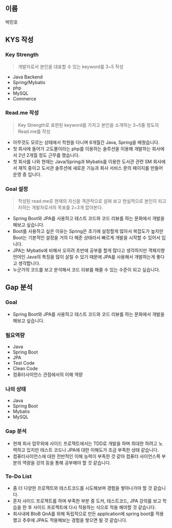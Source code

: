 ## 이름
박민호
## KYS 작성
### Key Strength
> 개발자로서 본인을 대표할 수 있는 keyword를 3~5 작성
  - Java Backend
  - Spring/Mybatis
  - php
  - MySQL
  - Commerce

### Read.me 작성
> Key Strength로 표현된 keyword를 가지고 본인을 소개하는 3~5줄 정도의 Read.me를 작성
  - 아무것도 모르는 상태에서 학원을 다니며 6개월간 Java, Spring을 배웠습니다.
  - 첫 회사에 들어가 고도몰이라는 php를 이용하는 솔루션을 이용해 개발하는 회사에서 2년 2개월 정도 근무를 했습니다.
  - 첫 회사를 나와 현재는 Java/Spring과 Mybatis를 이용한 도서관 관련 SM 회사에서 재직 중이고 도서관 솔루션에 새로운 기능과 회사 서비스 문의 페이지를 만들어 운영 중 입니다.

### Goal 설정
> 작성된 read.me로 현재의 자신을 객관적으로 살펴 보고 현실적으로 본인이 되고자하는 개발자로서의 목표를 2~3개 잡아본다.
  - Spring Boot와 JPA를 사용하고 테스트 코드와 코드 리뷰를 하는 문화에서 개발을 해보고 싶습니다.
  - Boot를 사용하고 싶은 이유는 Spring은 초기에 설정할게 많아서 복잡도가 높지만 Boot는 기본적인 설정을 거의 다 해준 상태라서 빠르게 개발을 시작할 수 있어서 입니다.
  - JPA는 Mybatis에 비해서 오히려 초반에 공부를 할게 많다고 생각하지만 객체지향언어인 Java의 특징을 많이 살릴 수 있기 때문에 JPA를 사용해서 개발하는게 좋다고 생각합니다.
  - 누군가의 코드를 보고 분석해서 코드 리뷰를 해줄 수 있는 수준이 되고 싶습니다.

## Gap 분석
### Goal
- Spring Boot와 JPA를 사용하고 테스트 코드와 코드 리뷰를 하는 문화에서 개발을 해보고 싶습니다.

### 필요역량
- Java
- Spring Boot
- JPA
- Test Code
- Clean Code
- 컴퓨터사이언스 관점에서의 이해 역량

### 나의 상태
- Java
- Spring Boot
- Mybatis
- MySQL

### Gap 분석
- 현재 회사 업무외에 사이드 프로젝트에서는 TDD로 개발을 하며 최대한 하려고 노력하고 있지만 테스트 코드나 JPA에 대한 이해도가 조금 부족한 상태 같습니다.
- 컴퓨터사이언스에 대한 전반적인 이해 능력이 부족한 것 같아 컴퓨터 사이언스쪽 부분의 역량을 강의 등을 통해 공부해야 할 것 같습니다.

### To-Do List
- 좀 더 다양한 프로젝트와 테스트코드를 시도해보며 경험을 쌓아나가야 할 것 같습니다.
- 혼자 사이드 프로젝트를 하며 부족한 부분 중 도커, 테스트코드, JPA 강의를 보고 학습을 한 후 사이드 프로젝트에 다시 적용하는 식으로 적용 해야할 것 같습니다.
- 회사내에 BtoB QnA를 위해 독립적으로 만든 application에 spring boot를 적용했고 추후에 JPA도 적용해보는 경험을 쌓으면 될 것 같습니다. 

